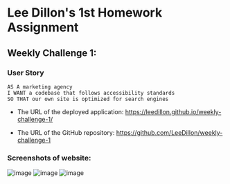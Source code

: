 # Lee Dillon's 1st Homework Assignment

## Weekly Challenge 1: 
 
### User Story

```
AS A marketing agency
I WANT a codebase that follows accessibility standards
SO THAT our own site is optimized for search engines
```



* The URL of the deployed application: https://leedillon.github.io/weekly-challenge-1/

* The URL of the GitHub repository: https://github.com/LeeDillon/weekly-challenge-1

### Screenshots of website:
![image](https://user-images.githubusercontent.com/86656625/207419872-5bb38272-2829-4d85-bb5c-970da48a5d38.png)
![image](https://user-images.githubusercontent.com/86656625/207419952-8939bc34-c29f-43ca-91b7-44f29360ebdb.png)
![image](https://user-images.githubusercontent.com/86656625/207421631-66307fcf-8ad4-4dff-93de-3a8d50098e18.png)

